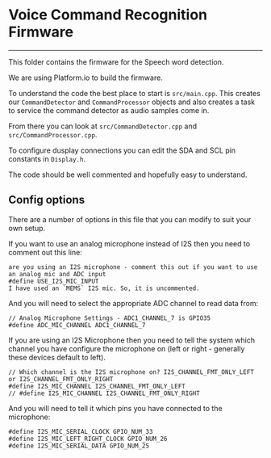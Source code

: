 # Voice Command Recognition Firmware
***

This folder contains the firmware for the Speech word detection.

We are using Platform.io to build the firmware.

To understand the code the best place to start is `src/main.cpp`. This creates our `CommandDetector` and `CommandProcessor` objects and also creates a task to service the command detector as audio samples come in.

From there you can look at `src/CommandDetector.cpp` and `src/CommandProcessor.cpp`.

To configure dusplay connections you can edit the SDA and SCL pin constants in `Display.h`.

The code should be well commented and hopefully easy to understand.

## Config options

There are a number of options in this file that you can modify to suit your own setup.


If you want to use an analog microphone instead of I2S then you need to comment out this line:

```
are you using an I2S microphone - comment this out if you want to use an analog mic and ADC input
#define USE_I2S_MIC_INPUT
I have used an `MEMS` I2S mic. So, it is uncommented.
```

And you will need to select the appropriate ADC channel to read data from:

```
// Analog Microphone Settings - ADC1_CHANNEL_7 is GPIO35
#define ADC_MIC_CHANNEL ADC1_CHANNEL_7
```

If you are using an I2S Microphone then you need to tell the system which channel you have configure the microphone on (left or right - generally these devices default to left).

```
// Which channel is the I2S microphone on? I2S_CHANNEL_FMT_ONLY_LEFT or I2S_CHANNEL_FMT_ONLY_RIGHT
#define I2S_MIC_CHANNEL I2S_CHANNEL_FMT_ONLY_LEFT
// #define I2S_MIC_CHANNEL I2S_CHANNEL_FMT_ONLY_RIGHT
```

And you will need to tell it which pins you have connected to the microphone:

```
#define I2S_MIC_SERIAL_CLOCK GPIO_NUM_33
#define I2S_MIC_LEFT_RIGHT_CLOCK GPIO_NUM_26
#define I2S_MIC_SERIAL_DATA GPIO_NUM_25
```
